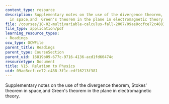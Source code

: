 ```yaml
---
content_type: resource
description: Supplementary notes on the use of the divergence theorem, Stokes' theorem
  in space,and  Green's theorem in the plane in electromagnetic theory.
file: /courses/18-02-multivariable-calculus-fall-2007/09ae8ccfce72c4883f1cedf16213f381_relation_to_phy.pdf
file_type: application/pdf
learning_resource_types:
- Readings
ocw_type: OCWFile
parent_title: Readings
parent_type: CourseSection
parent_uid: 16819b09-677c-9716-4136-acd1fd60474c
resourcetype: Document
title: V15. Relation to Physics
uid: 09ae8ccf-ce72-c488-3f1c-edf16213f381
---
```

Supplementary notes on the use of the divergence theorem, Stokes' theorem in space,and  Green's theorem in the plane in electromagnetic theory.